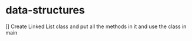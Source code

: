 # data-structures

[] Create Linked List class and put all the methods in it and use the class in main
